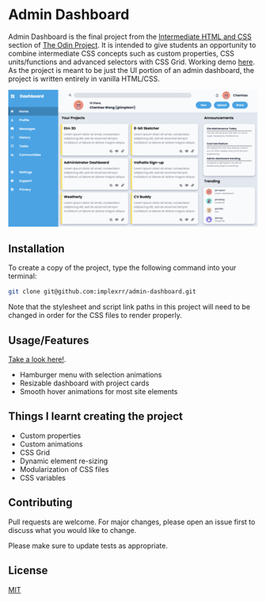 # Admin Dashboard

Admin Dashboard is the final project from the [Intermediate HTML and CSS](https://www.theodinproject.com/paths/full-stack-javascript/courses/intermediate-html-and-css) section of [The Odin Project](https://www.theodinproject.com). It is intended to give students an opportunity to combine intermediate CSS concepts such as custom properties, CSS units/functions and advanced selectors with CSS Grid. Working demo [here](https://implexrr.github.io/admin-dashboard/). As the project is meant to be just the UI portion of an admin dashboard, the project is written entirely in vanilla HTML/CSS.

![](./assets/images/admin-dashboard-demo.png)

## Installation

To create a copy of the project, type the following command into your terminal:

```bash
git clone git@github.com:implexrr/admin-dashboard.git
```

Note that the stylesheet and script link paths in this project will need to be changed in order for the CSS files to render properly.

## Usage/Features
[Take a look here!](https://implexrr.github.io/admin-dashboard/).
- Hamburger menu with selection animations
- Resizable dashboard with project cards
- Smooth hover animations for most site elements


## Things I learnt creating the project
  - Custom properties
  - Custom animations
  - CSS Grid
  - Dynamic element re-sizing
  - Modularization of CSS files
  - CSS variables


## Contributing

Pull requests are welcome. For major changes, please open an issue first
to discuss what you would like to change.

Please make sure to update tests as appropriate.

## License

[MIT](https://choosealicense.com/licenses/mit/)